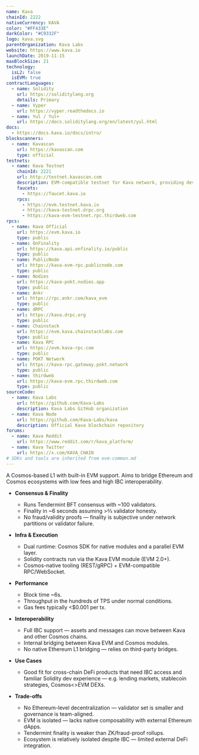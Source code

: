 ```yaml
---
name: Kava
chainId: 2222
nativeCurrency: KAVA
color: "#FF433E"
darkColor: "#C9332F"
logo: kava.svg
parentOrganization: Kava Labs
website: https://www.kava.io
launchDate: 2019-11-15
maxBlockSize: 21
technology:
  isL2: false
  isEVM: true
contractLanguages:
  - name: Solidity
    url: https://soliditylang.org
    details: Primary
  - name: Vyper
    url: https://vyper.readthedocs.io
  - name: Yul / Yul+
    url: https://docs.soliditylang.org/en/latest/yul.html
docs:
  - https://docs.kava.io/docs/intro/
blockscanners:
  - name: Kavascan
    url: https://kavascan.com
    type: official
testnets:
  - name: Kava Testnet
    chainId: 2221
    url: http://testnet.kavascan.com
    description: EVM-compatible testnet for Kava network, providing development and testing environment.
    faucets:
      - https://faucet.kava.io
    rpcs:
      - https://evm.testnet.kava.io
      - https://kava-testnet.drpc.org
      - https://kava-evm-testnet.rpc.thirdweb.com
rpcs:
  - name: Kava Official
    url: https://evm.kava.io
    type: public
  - name: OnFinality
    url: https://kava.api.onfinality.io/public
    type: public
  - name: PublicNode
    url: https://kava-evm-rpc.publicnode.com
    type: public
  - name: Nodies
    url: https://kava-pokt.nodies.app
    type: public
  - name: Ankr
    url: https://rpc.ankr.com/kava_evm
    type: public
  - name: dRPC
    url: https://kava.drpc.org
    type: public
  - name: Chainstack
    url: https://evm.kava.chainstacklabs.com
    type: public
  - name: Kava RPC
    url: https://evm.kava-rpc.com
    type: public
  - name: POKT Network
    url: https://kava-rpc.gateway.pokt.network
    type: public
  - name: thirdweb
    url: https://kava-evm.rpc.thirdweb.com
    type: public
sourceCode:
  - name: Kava Labs
    url: https://github.com/Kava-Labs
    description: Kava Labs GitHub organization
  - name: Kava Node
    url: https://github.com/Kava-Labs/kava
    description: Official Kava blockchain repository
forums:
  - name: Kava Reddit
    url: https://www.reddit.com/r/kava_platform/
  - name: Kava Twitter
    url: https://x.com/KAVA_CHAIN
# SDKs and tools are inherited from evm-common.md
---
```



A Cosmos-based L1 with built-in EVM support. Aims to bridge Ethereum and Cosmos ecosystems with low fees and high IBC interoperability.

- **Consensus & Finality**  
  - Runs Tendermint BFT consensus with ~100 validators.  
  - Finality in ~6 seconds assuming >⅔ validator honesty.  
  - No fraud/validity proofs — finality is subjective under network partitions or validator failure.  

- **Infra & Execution**  
  - Dual runtime: Cosmos SDK for native modules and a parallel EVM layer.  
  - Solidity contracts run via the Kava EVM module (EVM 2.0+).  
  - Cosmos-native tooling (REST/gRPC) + EVM-compatible RPC/WebSocket.  

- **Performance**  
  - Block time ~6s.  
  - Throughput in the hundreds of TPS under normal conditions.  
  - Gas fees typically <$0.001 per tx.  

- **Interoperability**  
  - Full IBC support — assets and messages can move between Kava and other Cosmos chains.  
  - Internal bridging between Kava EVM and Cosmos modules.  
  - No native Ethereum L1 bridging — relies on third-party bridges.

- **Use Cases**  
  - Good fit for cross-chain DeFi products that need IBC access and familiar Solidity dev experience — e.g. lending markets, stablecoin strategies, Cosmos<>EVM DEXs.  

- **Trade-offs**  
  - No Ethereum-level decentralization — validator set is smaller and governance is team-aligned.  
  - EVM is isolated — lacks native composability with external Ethereum dApps.  
  - Tendermint finality is weaker than ZK/fraud-proof rollups.  
  - Ecosystem is relatively isolated despite IBC — limited external DeFi integration.